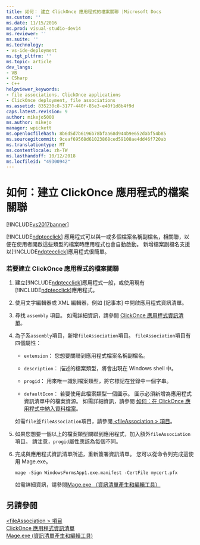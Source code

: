 ```yaml
---
title: 如何： 建立 ClickOnce 應用程式的檔案關聯 |Microsoft Docs
ms.custom: ''
ms.date: 11/15/2016
ms.prod: visual-studio-dev14
ms.reviewer: ''
ms.suite: ''
ms.technology:
- vs-ide-deployment
ms.tgt_pltfrm: ''
ms.topic: article
dev_langs:
- VB
- CSharp
- C++
helpviewer_keywords:
- file associations, ClickOnce applications
- ClickOnce deployment, file associations
ms.assetid: 835230c8-3177-440f-85e3-e40f1d8b4f9d
caps.latest.revision: 9
author: mikejo5000
ms.author: mikejo
manager: wpickett
ms.openlocfilehash: 8b6d5d7b6196b78bfaa68d944b9e652dabf54b85
ms.sourcegitcommit: 9ceaf69568d61023868ced59108ae4dd46f720ab
ms.translationtype: MT
ms.contentlocale: zh-TW
ms.lasthandoff: 10/12/2018
ms.locfileid: "49300942"
---
```

# <a name="how-to-create-file-associations-for-a-clickonce-application"></a>如何：建立 ClickOnce 應用程式的檔案關聯
[!INCLUDE[vs2017banner](../includes/vs2017banner.md)]

[!INCLUDE[ndptecclick](../includes/ndptecclick-md.md)] 應用程式可以與一或多個檔案名稱副檔名，相關聯，以便在使用者開啟這些類型的檔案時應用程式也會自動啟動。 新增檔案副檔名支援以[!INCLUDE[ndptecclick](../includes/ndptecclick-md.md)]應用程式很簡單。  
  
### <a name="to-create-file-associations-for-a-clickonce-application"></a>若要建立 ClickOnce 應用程式的檔案關聯  
  
1.  建立[!INCLUDE[ndptecclick](../includes/ndptecclick-md.md)]應用程式一般，或使用現有[!INCLUDE[ndptecclick](../includes/ndptecclick-md.md)]應用程式。  
  
2.  使用文字編輯器或 XML 編輯器，例如 [記事本] 中開啟應用程式資訊清單。  
  
3.  尋找 `assembly` 項目。 如需詳細資訊，請參閱 [ClickOnce 應用程式資訊清單](../deployment/clickonce-application-manifest.md)。  
  
4.  為子系`assembly`項目，新增`fileAssociation`項目。 `fileAssociation`項目有四個屬性：  
  
    -   `extension`： 您想要關聯到應用程式檔案名稱副檔名。  
  
    -   `description`： 描述的檔案類型，將會出現在 Windows shell 中。  
  
    -   `progid`： 用來唯一識別檔案類型，將它標記在登錄中一個字串。  
  
    -   `defaultIcon`： 若要使用此檔案類型一個圖示。 圖示必須新增為應用程式資訊清單中的檔案資源。 如需詳細資訊，請參閱 [如何：在 ClickOnce 應用程式中納入資料檔案](../deployment/how-to-include-a-data-file-in-a-clickonce-application.md)。  
  
     如需`file`並`fileAssociation`項目，請參閱[ \<fileAssociation > 項目](../deployment/fileassociation-element-clickonce-application.md)。  
  
5.  如果您想要一個以上的檔案類型關聯到應用程式，加入額外`fileAssociation`項目。 請注意，`progid`屬性應該為每個不同。  
  
6.  完成與應用程式資訊清單所述，重新簽署資訊清單。 您可以從命令列完成這使用 Mage.exe。  
  
     `mage -Sign WindowsFormsApp1.exe.manifest -CertFile mycert.pfx`  
  
     如需詳細資訊，請參閱[Mage.exe （資訊清單產生和編輯工具）](http://msdn.microsoft.com/library/77dfe576-2962-407e-af13-82255df725a1)  
  
## <a name="see-also"></a>另請參閱  
 [\<fileAssociation > 項目](../deployment/fileassociation-element-clickonce-application.md)   
 [ClickOnce 應用程式資訊清單](../deployment/clickonce-application-manifest.md)   
 [Mage.exe (資訊清單產生和編輯工具)](http://msdn.microsoft.com/library/77dfe576-2962-407e-af13-82255df725a1)



